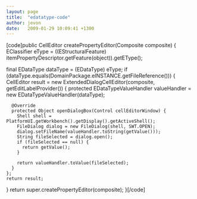 ```yaml
---
layout: page
title:  "edatatype-code"
author: jevon
date:   2009-01-29 10:09:41 +1300
---
```


[code]public CellEditor createPropertyEditor(Composite composite) {
  EClassifier eType = ((EStructuralFeature) itemPropertyDescriptor.getFeature(object)).getEType();

  final EDataType dataType = (EDataType) eType;
  if (dataType.equals(DomainPackage.eINSTANCE.getFileReference())) {
    CellEditor result = new ExtendedDialogCellEditor(composite, getEditLabelProvider()) {
      protected EDataTypeValueHandler valueHandler = new EDataTypeValueHandler(dataType);

      @Override
      protected Object openDialogBox(Control cellEditorWindow) {
        Shell shell = PlatformUI.getWorkbench().getDisplay().getActiveShell();
        FileDialog dialog = new FileDialog(shell, SWT.OPEN);
        dialog.setFileName(valueHandler.toString(getValue()));
        String fileSelected = dialog.open();
        if (fileSelected == null) {
          return getValue();
        }

        return valueHandler.toValue(fileSelected);
      }
    };
    return result;
  }
  return super.createPropertyEditor(composite);
}[/code]